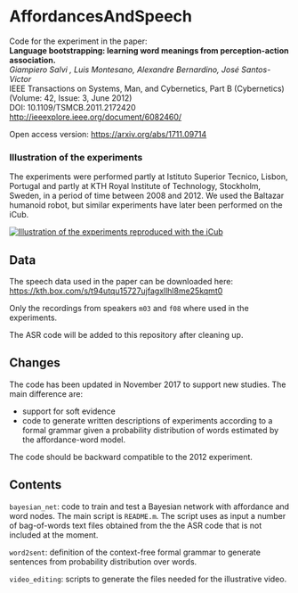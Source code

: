 # AffordancesAndSpeech
Code for the experiment in the paper:  
**Language bootstrapping: learning word meanings from perception-action association.**  
*Giampiero Salvi , Luis Montesano, Alexandre Bernardino, José Santos-Victor*  
IEEE Transactions on Systems, Man, and Cybernetics, Part B (Cybernetics) (Volume: 42, Issue: 3, June 2012)  
DOI: 10.1109/TSMCB.2011.2172420  
http://ieeexplore.ieee.org/document/6082460/

Open access version:
https://arxiv.org/abs/1711.09714

### Illustration of the experiments
The experiments were performed partly at Istituto Superior Tecnico, Lisbon, Portugal and partly at KTH Royal Institute of Technology, Stockholm, Sweden, in a period of time between 2008 and 2012.
We used the Baltazar humanoid robot, but similar experiments have later been performed on the iCub.

[![Illustration of the experiments reproduced with the iCub](https://img.youtube.com/vi/O6mdFL5aH6M/0.jpg)](https://youtu.be/O6mdFL5aH6M)

## Data
The speech data used in the paper can be downloaded here:
https://kth.box.com/s/t94utqu15727ujfagxllhl8me25kqmt0

Only the recordings from speakers `m03` and `f08` where used in the experiments.

The ASR code will be added to this repository after cleaning up.

## Changes
The code has been updated in November 2017 to support new studies. The main difference are:
* support for soft evidence
* code to generate written descriptions of experiments according to a formal grammar given a probability distribution of words estimated by the affordance-word model.

The code should be backward compatible to the 2012 experiment.

## Contents
`bayesian_net`:
code to train and test a Bayesian network with affordance and word nodes. The main script is `README.m`. The script uses as input a number of bag-of-words text files obtained from the the ASR code that is not included at the moment.

`word2sent`:
definition of the context-free formal grammar to generate sentences from probability distribution over words.

`video_editing`:
scripts to generate the files needed for the illustrative video.
